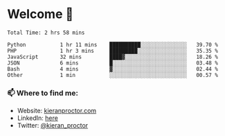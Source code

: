 # Welcome 🦘

<!--START_SECTION:waka-->

```text
Total Time: 2 hrs 58 mins

Python           1 hr 11 mins    ██████████░░░░░░░░░░░░░░░   39.70 %
PHP              1 hr 3 mins     █████████░░░░░░░░░░░░░░░░   35.35 %
JavaScript       32 mins         ████▓░░░░░░░░░░░░░░░░░░░░   18.26 %
JSON             6 mins          █░░░░░░░░░░░░░░░░░░░░░░░░   03.48 %
Bash             4 mins          ▓░░░░░░░░░░░░░░░░░░░░░░░░   02.44 %
Other            1 min           ░░░░░░░░░░░░░░░░░░░░░░░░░   00.57 %
```

<!--END_SECTION:waka-->

### 📫 Where to find me:

-   Website: [kieranproctor.com](https://kieranproctor.com/)
-   LinkedIn: [here](https://www.linkedin.com/in/kieran-proctor-086b5a159/)
-   Twitter: [@kieran_proctor](https://twitter.com/kieran_proctor)
